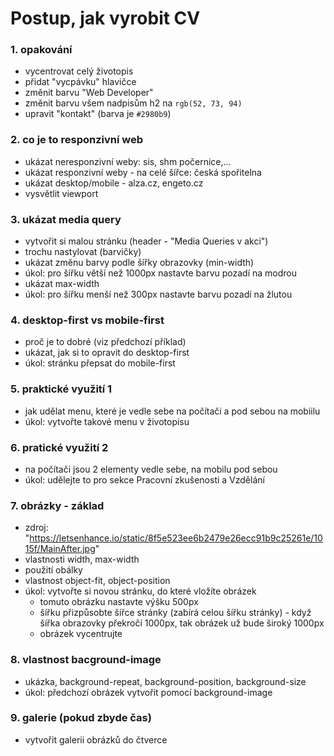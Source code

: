 # Postup, jak vyrobit CV

### 1. opakování

- vycentrovat celý životopis
- přidat "vycpávku" hlavičce
- změnit barvu "Web Developer"
- změnit barvu všem nadpisům h2 na `rgb(52, 73, 94)`
- upravit "kontakt" (barva je `#2980b9`)

### 2. co je to responzivní web

- ukázat neresponzivní weby: sis, shm počernice,...
- ukázat responzivní weby - na celé šířce: česká spořitelna
- ukázat desktop/mobile - alza.cz, engeto.cz
- vysvětlit viewport

### 3. ukázat media query

- vytvořit si malou stránku (header - "Media Queries v akci")
- trochu nastylovat (barvičky)
- ukázat změnu barvy podle šířky obrazovky (min-width)
- úkol: pro šířku větší než 1000px nastavte barvu pozadí na modrou
- ukázat max-width
- úkol: pro šířku menší než 300px nastavte barvu pozadí na žlutou

### 4. desktop-first vs mobile-first

- proč je to dobré (viz předchozí příklad)
- ukázat, jak si to opravit do desktop-first
- úkol: stránku přepsat do mobile-first

### 5. praktické využití 1

- jak udělat menu, které je vedle sebe na počítači a pod sebou na mobiilu
- úkol: vytvořte takové menu v životopisu

### 6. pratické využití 2

- na počítači jsou 2 elementy vedle sebe, na mobilu pod sebou
- úkol: udělejte to pro sekce Pracovní zkušenosti a Vzdělání

### 7. obrázky - základ

- zdroj: "https://letsenhance.io/static/8f5e523ee6b2479e26ecc91b9c25261e/1015f/MainAfter.jpg"
- vlastnosti width, max-width
- použití obálky
- vlastnost object-fit, object-position
- úkol: vytvořte si novou stránku, do které vložíte obrázek
  - tomuto obrázku nastavte výšku 500px
  - šířku přizpůsobte šířce stránky (zabírá celou šířku stránky) - když šířka obrazovky překročí 1000px, tak obrázek už bude široký 1000px
  - obrázek vycentrujte

### 8. vlastnost bacground-image

- ukázka, background-repeat, background-position, background-size
- úkol: předchozí obrázek vytvořit pomocí background-image

### 9. galerie (pokud zbyde čas)

- vytvořit galerii obrázků do čtverce
